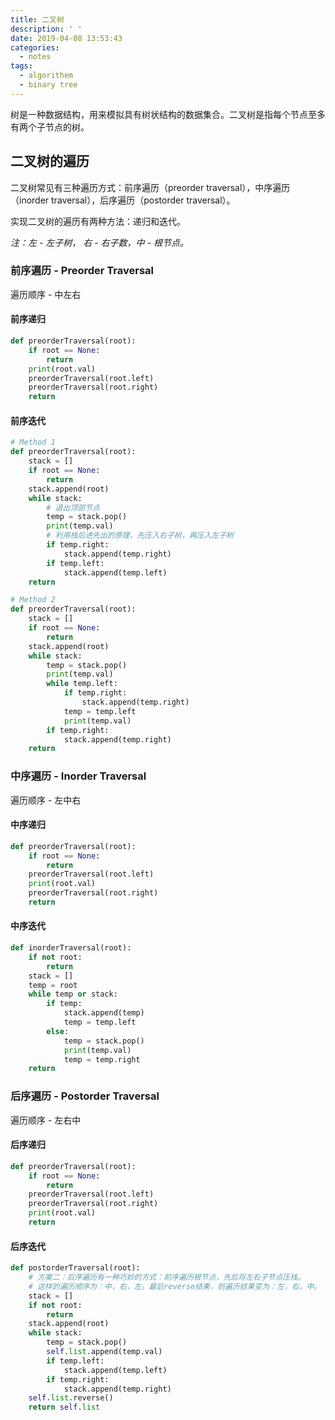 ```yaml
---
title: 二叉树
description: ' '
date: 2019-04-08 13:53:43
categories:
  - notes
tags:
  - algorithem
  - binary tree
---
```


树是一种数据结构，用来模拟具有树状结构的数据集合。二叉树是指每个节点至多有两个子节点的树。

## 二叉树的遍历

二叉树常见有三种遍历方式：前序遍历（preorder traversal），中序遍历（inorder traversal），后序遍历（postorder traversal）。

实现二叉树的遍历有两种方法：递归和迭代。

_注：左 - 左子树， 右 - 右子数，中 - 根节点。_

### 前序遍历 - Preorder Traversal

遍历顺序 - 中左右

#### 前序递归

```python
def preorderTraversal(root):
    if root == None:
        return
    print(root.val)
    preorderTraversal(root.left)
    preorderTraversal(root.right)
    return
```

#### 前序迭代

```python
# Method 1
def preorderTraversal(root):
    stack = []
    if root == None:
        return
    stack.append(root)
    while stack:
        # 退出顶部节点
        temp = stack.pop()
        print(temp.val)
        # 利用栈后进先出的原理，先压入右子树，再压入左子树
        if temp.right:
            stack.append(temp.right)
        if temp.left:
            stack.append(temp.left)
    return

# Method 2
def preorderTraversal(root):
    stack = []
    if root == None:
        return
    stack.append(root)
    while stack:
        temp = stack.pop()
        print(temp.val)
        while temp.left:
            if temp.right:
                stack.append(temp.right)
            temp = temp.left
            print(temp.val)
        if temp.right:
            stack.append(temp.right)
    return
```

### 中序遍历 - Inorder Traversal

遍历顺序 - 左中右

#### 中序递归

```python
def preorderTraversal(root):
    if root == None:
        return
    preorderTraversal(root.left)
    print(root.val)
    preorderTraversal(root.right)
    return
```

#### 中序迭代

```python
def inorderTraversal(root):
    if not root:
        return
    stack = []
    temp = root
    while temp or stack:
        if temp:
            stack.append(temp)
            temp = temp.left
        else:
            temp = stack.pop()
            print(temp.val)
            temp = temp.right
    return
```

### 后序遍历 - Postorder Traversal

遍历顺序 - 左右中

#### 后序递归

```python
def preorderTraversal(root):
    if root == None:
        return
    preorderTraversal(root.left)
    preorderTraversal(root.right)
    print(root.val)
    return
```

#### 后序迭代

```python
def postorderTraversal(root):
    # 方案二：后序遍历有一种巧妙的方式：前序遍历根节点，先后将左右子节点压栈。
    # 这样的遍历顺序为：中，右，左。最后reverse结果，则遍历结果变为：左，右，中。
    stack = []
    if not root:
        return
    stack.append(root)
    while stack:
        temp = stack.pop()
        self.list.append(temp.val)
        if temp.left:
            stack.append(temp.left)
        if temp.right:
            stack.append(temp.right)
    self.list.reverse()
    return self.list
```
